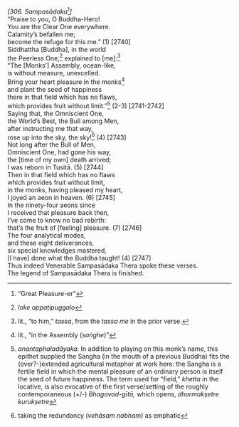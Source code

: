 *\[306. Sampasādaka*[^1]*\]*  
“Praise to you, O Buddha-Hero!  
You are the Clear One everywhere.  
Calamity’s befallen me;  
become the refuge for this me.” (1) \[2740\]  
Siddhattha \[Buddha\], in the world  
the Peerless One,[^2] explained to \[me\]:[^3]  
“The \[Monks’\] Assembly, ocean-like,  
is without measure, unexcelled.  
Bring your heart pleasure in the monks[^4]  
and plant the seed of happiness  
there in that field which has no flaws,  
which provides fruit without limit.”[^5] (2-3) \[2741-2742\]  
Saying that, the Omniscient One,  
the World’s Best, the Bull among Men,  
after instructing me that way,  
rose up into the sky, the sky![^6] (4) \[2743\]  
Not long after the Bull of Men,  
Omniscient One, had gone his way,  
the \[time of my own\] death arrived;  
I was reborn in Tusitā. (5) \[2744\]  
Then in that field which has no flaws  
which provides fruit without limit,  
in the monks, having pleased my heart,  
I joyed an aeon in heaven. (6) \[2745\]  
In the ninety-four aeons since  
I received that pleasure back then,  
I’ve come to know no bad rebirth:  
that’s the fruit of \[feeling\] pleasure. (7) \[2746\]  
The four analytical modes,  
and these eight deliverances,  
six special knowledges mastered,  
\[I have\] done what the Buddha taught! (4) \[2747\]  
Thus indeed Venerable Sampasādaka Thera spoke these verses.  
The legend of Sampasādaka Thera is finished.  
[^1]: “Great Pleasure-er”  
[^2]: *loke appaṭipuggalo*  
[^3]: lit., “to him,” *tassa*, from the *tassa me* in the prior verse.  
[^4]: lit., “in the Assembly (*saṅghe*)”  
[^5]: *anantaphaladāyaka.* In addition to playing on this monk’s name,
    this epithet supplied the Sangha (in the mouth of a previous Buddha)
    fits the (over?-)extended agricultural metaphor at work here: the
    Sangha is a fertile field in which the mental pleasure of an
    ordinary person is itself the seed of future happiness. The term
    used for “field,” *khetta* in the locative, is also evocative of the
    first verse/setting of the roughly contemporaneous (+/-)
    *Bhagavad-gītā,* which opens, *dharmakṣetre kurukṣetre*  
[^6]: taking the redundancy (*vehāsam nabham)* as emphatic
